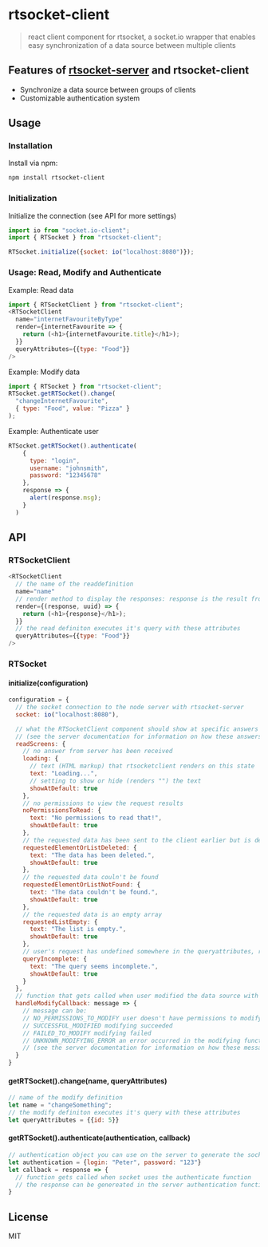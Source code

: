# rtsocket-client

> react client component for rtsocket, a socket.io wrapper that enables easy synchronization of a data source between multiple clients

## Features of [rtsocket-server](https://github.com/Sandro404/rtsocket-server) and rtsocket-client

- Synchronize a data source between groups of clients
- Customizable authentication system

## Usage

### Installation

Install via npm:

```sh
npm install rtsocket-client
```

### Initialization

Initialize the connection (see API for more settings)

```javascript
import io from "socket.io-client";
import { RTSocket } from "rtsocket-client";

RTSocket.initialize({socket: io("localhost:8080")});
```

### Usage: Read, Modify and Authenticate

Example: Read data

```javascript
import { RTSocketClient } from "rtsocket-client";
<RTSocketClient
  name="internetFavouriteByType"
  render={internetFavourite => {
    return (<h1>{internetFavourite.title}</h1>);
  }}
  queryAttributes={{type: "Food"}}
/>
```

Example: Modify data

```javascript
import { RTSocket } from "rtsocket-client";
RTSocket.getRTSocket().change(
  "changeInternetFavourite",
  { type: "Food", value: "Pizza" }
);
```

Example: Authenticate user

```javascript
RTSocket.getRTSocket().authenticate(
    {
      type: "login",
      username: "johnsmith",
      password: "12345678"
    },
    response => {
      alert(response.msg);
    }
  )
```

## API

### RTSocketClient

```javascript
<RTSocketClient
  // the name of the readdefinition
  name="name"
  // render method to display the responses: response is the result from the query, uuid is the component's uuid
  render={(response, uuid) => {
    return (<h1>{response}</h1>);
  }}
  // the read definiton executes it's query with these attributes
  queryAttributes={{type: "Food"}}
/>
```

### RTSocket

#### initialize(configuration)

```javascript
configuration = {
  // the socket connection to the node server with rtsocket-server
  socket: io("localhost:8080"),

  // what the RTSocketClient component should show at specific answers
  // (see the server documentation for information on how these answers get generated)
  readScreens: {    
    // no answer from server has been received
    loading: {
      // text (HTML markup) that rtsocketclient renders on this state
      text: "Loading...",
      // setting to show or hide (renders "") the text
      showAtDefault: true
    },
    // no permissions to view the request results
    noPermissionsToRead: {
      text: "No permissions to read that!",
      showAtDefault: true
    },
    // the requested data has been sent to the client earlier but is deleted now
    requestedElementOrListDeleted: {
      text: "The data has been deleted.",
      showAtDefault: true
    },
    // the requested data couln't be found
    requestedElementOrListNotFound: {
      text: "The data couldn't be found.",
      showAtDefault: true
    },
    // the requested data is an empty array
    requestedListEmpty: {
      text: "The list is empty.",
      showAtDefault: true
    },
    // user's request has undefined somewhere in the queryattributes, request hasn't been sent so the server
    queryIncomplete: {
      text: "The query seems incomplete.",
      showAtDefault: true
    }
  },
  // function that gets called when user modified the data source with the RTSocket.getRTSocket().change method
  handleModifyCallback: message => {
    // message can be:
    // NO_PERMISSIONS_TO_MODIFY user doesn't have permissions to modify the data source
    // SUCCESSFUL_MODIFIED modifying succeeded
    // FAILED_TO_MODIFY modifying failed
    // UNKNOWN_MODIFYING_ERROR an error occurred in the modifying function
    // (see the server documentation for information on how these message get generated)
  }
}
```

#### getRTSocket().change(name, queryAttributes)

```javascript
// name of the modify definition
let name = "changeSomething";
// the modify definiton executes it's query with these attributes
let queryAttributes = {{id: 5}}
```

#### getRTSocket().authenticate(authentication, callback)

```javascript
// authentication object you can use on the server to generate the socket's authentication status
let authentication = {login: "Peter", password: "123"}
let callback = response => {
  // function gets called when socket uses the authenticate function
  // the response can be genereated in the server authentication function
}
```

## License

MIT
